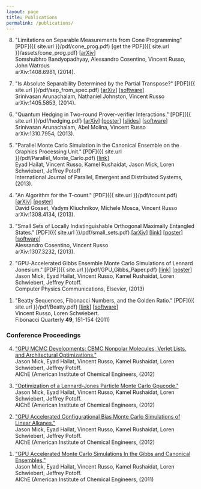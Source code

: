 ```yaml
---
layout: page
title: Publications
permalink: /publications/
---
```


<script>
  (function(i,s,o,g,r,a,m){i['GoogleAnalyticsObject']=r;i[r]=i[r]||function(){
  (i[r].q=i[r].q||[]).push(arguments)},i[r].l=1*new Date();a=s.createElement(o),
  m=s.getElementsByTagName(o)[0];a.async=1;a.src=g;m.parentNode.insertBefore(a,m)
  })(window,document,'script','//www.google-analytics.com/analytics.js','ga');

  ga('create', 'UA-59145213-1', 'auto');
  ga('send', 'pageview');

</script>

<OL reversed>

<!--

<LI>
UPB?
<LI>
you can [get the PDF]({{ site.url }}/assets/mydoc.pdf) directly.
-->

<LI> 
"Limitations on Separable Measurements from Cone Programming" [PDF]({{ site.url }}/pdf/cone_prog.pdf) [get the PDF]({{ site.url }}/assets/cone_prog.pdf) [<A HREF="http://arxiv.org/abs/1408.6981">arXiv</A>] <br> 
Somshubhro Bandyopadhyay, Alessandro Cosentino, Vincent Russo, John Watrous <br>
arXiv:1408.6981, (2014).<p>
</LI>

<LI> 
"Is Absolute Separability Determined by the Partial Transpose?" [PDF]({{ site.url }}/pdf/sep_from_spec.pdf) [<A HREF="http://arxiv.org/abs/1405.5853">arXiv</A>] [<A HREF="https://vprusso@bitbucket.org/vprusso/sep-from-spec-software.git">software</A>] <br> 
Srinivasan Arunachalam, Nathaniel Johnston, Vincent Russo <br>
arXiv:1405.5853, (2014).<p>
</LI>

<LI> 
"Quantum Hedging in Two-round Prover-verifier Interactions." [PDF]({{ site.url }}/pdf/hedging.pdf) [<A HREF="http://arxiv.org/abs/1310.7954">arXiv</A>] [<A HREF="posters/Quantum_Hedging.pdf">poster</A>] [<A HREF="presentations/Hedging_Bets.pdf">slides</A>] [<A HREF="https://bitbucket.org/vprusso/quantum-hedging">software</A>] <br> 
Srinivasan Arunachalam, Abel Molina, Vincent Russo <br>
arXiv:1310.7954, (2013).<p>
</LI>

<LI> 
"Parallel Monte Carlo Simulation in the Canonical Ensemble on the Graphics Processing Unit." [PDF]({{ site.url }}/pdf/Parallel_Monte_Carlo.pdf) [<A HREF="http://www.tandfonline.com/doi/full/10.1080/17445760.2013.833617">link</A>] <br> 
Eyad Hailat, Vincent Russo, Kamel Rushaidat, Jason Mick, Loren Schwiebert, Jeffrey Potoff <br>
International Journal of Parallel, Emergent and Distributed Systems, (2013).<p>
</LI>


<LI> 
"An Algorithm for the T-count." [PDF]({{ site.url }}/pdf/tcount.pdf) [<A HREF="http://arxiv-web3.library.cornell.edu/abs/1308.4134">arXiv</A>] [<A HREF="posters/T_Count.pdf">poster</A>] <br> 
David Gosset, Vadym Kliuchnikov, Michele Mosca, Vincent Russo <br>
arXiv:1308.4134, (2013).<p>
</LI>


<LI> 
"Small Sets of Locally Indistinguishable Orthogonal Maximally Entangled States." [PDF]({{ site.url }}/pdf/small_sets.pdf) [<A HREF=http://arxiv.org/pdf/1307.3232v1.pdf">arXiv</A>] [<A HREF="http://www.rintonpress.com/journals/qiconline.html#v14n1314">link</A>]  [<A HREF="posters/LOCC_Indist.pdf">poster</A>] [<A HREF="https://bitbucket.org/acosenti/ppt-sdp-paper">software</A>]<br>
Alessandro Cosentino, Vincent Russo <br>
arXiv:1307.3232, (2013).<p>
</LI>


<li>
"GPU-Accelerated Gibbs Ensemble Monte Carlo Simulations of Lennard Jonesium." [PDF]({{ site.url }}/pdf/GPU_Gibbs_Paper.pdf) [<A HREF="http://www.sciencedirect.com/science/article/pii/S0010465513002270#">link</A>] [<A HREF="posters/GPU_Poster.pdf">poster</A>]   <br>
Jason Mick, Eyad Hailat, Vincent Russo, Kamel Rushaidat, Loren Schwiebert, Jeffrey Potoff.<br>
Computer Physics Communications, Elsevier, (2013)<p>
</li>

<li>
"Beatty Sequences, Fibonacci Numbers, and the Golden Ratio." [PDF]({{ site.url }}/pdf/Beatty.pdf) [<A HREF="http://www.fq.math.ca/Papers/49-2/RussoSchwiebert.pdf">link</A>] [<A HREF="https://bitbucket.org/vprusso/swappage_problem">software</A>]  <br>
Vincent Russo, Loren Schwiebert.<br>
Fibonacci Quarterly <strong>49</strong>, 151-154 (2011)<p>
</li>

</OL>

<h3>Conference Proceedings</h3>

<OL reversed>

<li>
<a href="http://www3.aiche.org/Proceedings/Abstract.aspx?PaperID=284448">"GPU MCMC Developments: CBMC Nonpolar Molecules, Verlet Lists, and Architectural Optimizations."</a> <br>
Jason Mick, Eyad Hailat, Vincent Russo, Kamel Rushaidat, Loren Schwiebert, Jeffrey Potoff.<br>
AIChE (American Institute of Chemical Engineers, (2012)<p>
</li>

<li>
<a href="http://www3.aiche.org/Proceedings/Abstract.aspx?PaperID=283934">"Optimization of a Lennard-Jones Particle Monte Carlo Gpucode."</a> <br>
Jason Mick, Eyad Hailat, Vincent Russo, Kamel Rushaidat, Loren Schwiebert, Jeffrey Potoff.<br>
AIChE (American Institute of Chemical Engineers, (2012)<p>
</li>

<li>
<a href="http://www3.aiche.org/Proceedings/Abstract.aspx?PaperID=283711">"GPU Accelerated Configurational Bias Monte Carlo Simulations of Linear Alkanes."</a> <br>
Jason Mick, Eyad Hailat, Vincent Russo, Kamel Rushaidat, Loren Schwiebert, Jeffrey Potoff.<br>
AIChE (American Institute of Chemical Engineers, (2012)<p>
</li>

<li>
<a href="http://www3.aiche.org/Proceedings/Abstract.aspx?PaperID=235324">"GPU Accelerated Monte Carlo Simulations In the Gibbs and Canonical Ensembles."</a> <br>
Jason Mick, Eyad Hailat, Vincent Russo, Kamel Rushaidat, Loren Schwiebert, Jeffrey Potoff.<br>
AIChE (American Institute of Chemical Engineers, (2011)<p>
</li>

</OL>


